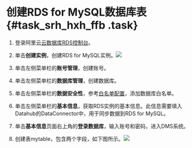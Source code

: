 # 创建RDS for MySQL数据库表 {#task_srh_hxh_ffb .task}

1.  登录阿里云[云数据库RDS控制台](https://rdsnext.console.aliyun.com)。 
2.   单击**创建实例**，创建RDS for MySQL实例。![](http://static-aliyun-doc.oss-cn-hangzhou.aliyuncs.com/assets/img/21748/153803075012612_zh-CN.png)

 
3.  单击左侧菜单栏的**账号管理**，创建账号。 
4.  单击左侧菜单栏的**数据库管理**，创建数据库。 
5.  单击左侧菜单栏的**数据安全性**，参考[白名单配置](https://help.aliyun.com/document_detail/72977.html)，添加数据库白名单。 
6.  单击左侧菜单栏的**基本信息**，获取RDS实例的基本信息。此信息需要填入Datahub的DataConnector中，用于同步数据到RDS for MySQL。 
7.  单击**基本信息**页面右上角的**登录数据库**，输入账号和密码，进入DMS系统。 
8.  创建表mytable，包含两个字段，如下图所示。![](http://static-aliyun-doc.oss-cn-hangzhou.aliyuncs.com/assets/img/21748/153803075012615_zh-CN.png)

 

